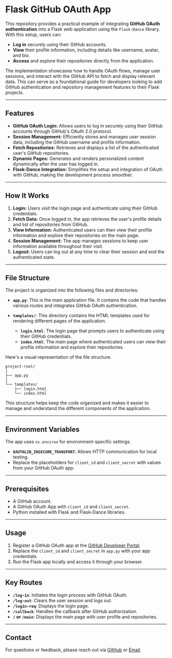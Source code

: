 # Flask GitHub OAuth App

This repository provides a practical example of integrating **GitHub OAuth authentication** into a Flask web application using the `Flask-Dance` library. With this setup, users can:

- **Log in** securely using their GitHub accounts.
- **View** their profile information, including details like username, avatar, and bio.
- **Access** and explore their repositories directly from the application.

The implementation showcases how to handle OAuth flows, manage user sessions, and interact with the GitHub API to fetch and display relevant data. This can serve as a foundational guide for developers looking to add GitHub authentication and repository management features to their Flask projects.

---

## Features

- **GitHub OAuth Login:** Allows users to log in securely using their GitHub accounts through GitHub's OAuth 2.0 protocol.
- **Session Management:** Efficiently stores and manages user session data, including the GitHub username and profile information.
- **Fetch Repositories:** Retrieves and displays a list of the authenticated user's GitHub repositories.
- **Dynamic Pages:** Generates and renders personalized content dynamically after the user has logged in.
- **Flask-Dance Integration:** Simplifies the setup and integration of OAuth with GitHub, making the development process smoother.

---

## How It Works

1. **Login:** Users visit the login page and authenticate using their GitHub credentials.
2. **Fetch Data:** Once logged in, the app retrieves the user's profile details and list of repositories from GitHub.
3. **View Information:** Authenticated users can then view their profile information and explore their repositories on the main page.
4. **Session Management:** The app manages sessions to keep user information available throughout their visit.
5. **Logout:** Users can log out at any time to clear their session and end the authenticated state.

---

## File Structure

The project is organized into the following files and directories:

- **`app.py`**: This is the main application file. It contains the code that handles various routes and integrates GitHub OAuth authentication.

- **`templates/`**: This directory contains the HTML templates used for rendering different pages of the application.
  - **`login.html`**: The login page that prompts users to authenticate using their GitHub credentials.
  - **`index.html`**: The main page where authenticated users can view their profile information and explore their repositories.

Here's a visual representation of the file structure:

```
project-root/
│
├── app.py
│
└── templates/
    ├── login.html
    └── index.html
```

This structure helps keep the code organized and makes it easier to manage and understand the different components of the application.

---

## Environment Variables
The app uses `os.environ` for environment-specific settings.  
- **`OAUTHLIB_INSECURE_TRANSPORT`**: Allows HTTP communication for local testing.
- Replace the placeholders for `client_id` and `client_secret` with values from your GitHub OAuth app.

---

## Prerequisites
- A GitHub account.
- A GitHub OAuth App with `client_id` and `client_secret`.
- Python installed with Flask and Flask-Dance libraries.

---

## Usage
1. Register a GitHub OAuth app at the [GitHub Developer Portal](https://github.com/settings/developers).
2. Replace the `client_id` and `client_secret` in `app.py` with your app credentials.
3. Run the Flask app locally and access it through your browser.

---

## Key Routes
- **`/log-in`**: Initiates the login process with GitHub OAuth.
- **`/log-out`**: Clears the user session and logs out.
- **`/login-req`**: Displays the login page.
- **`/callback`**: Handles the callback after GitHub authorization.
- **`/` or `/main`**: Displays the main page with user profile and repositories.

---

## Contact
For questions or feedback, please reach out via [GitHub](https://github.com/Its-Vaibhav-2005/) or [Email](vaibhav.test.api@gmail.com).
